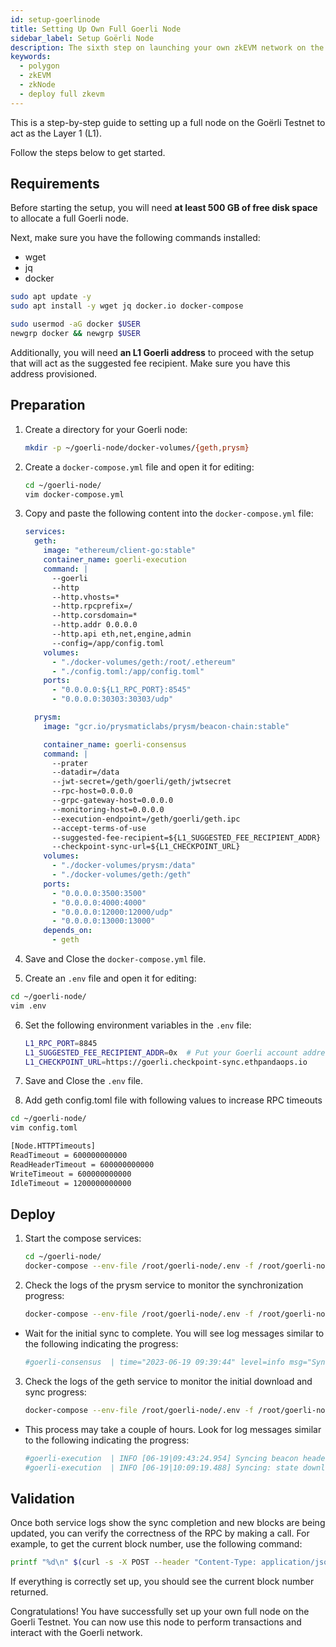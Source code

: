 ```yaml
---
id: setup-goerlinode
title: Setting Up Own Full Goerli Node
sidebar_label: Setup Goërli Node
description: The sixth step on launching your own zkEVM network on the Goerli testnet.
keywords:
  - polygon
  - zkEVM
  - zkNode
  - deploy full zkevm
---
```


This is a step-by-step guide to setting up a full node on the Goërli Testnet to act as the Layer 1 (L1).

Follow the steps below to get started.

## Requirements

Before starting the setup, you will need **at least 500 GB of free disk space** to allocate a full Goerli node.

Next, make sure you have the following commands installed:

- wget
- jq
- docker

```bash
sudo apt update -y
sudo apt install -y wget jq docker.io docker-compose

sudo usermod -aG docker $USER
newgrp docker && newgrp $USER
```

Additionally, you will need **an L1 Goerli address** to proceed with the setup that will act as the suggested fee recipient. Make sure you have this address provisioned.

## Preparation

1. Create a directory for your Goerli node:

   ```bash
   mkdir -p ~/goerli-node/docker-volumes/{geth,prysm}
   ```

2. Create a `docker-compose.yml` file and open it for editing:

   ```bash
   cd ~/goerli-node/
   vim docker-compose.yml
   ```

3. Copy and paste the following content into the `docker-compose.yml` file:

   ```yaml
   services:
     geth:
       image: "ethereum/client-go:stable"
       container_name: goerli-execution
       command: |
         --goerli
         --http
         --http.vhosts=*
         --http.rpcprefix=/
         --http.corsdomain=*
         --http.addr 0.0.0.0
         --http.api eth,net,engine,admin
         --config=/app/config.toml
       volumes:
         - "./docker-volumes/geth:/root/.ethereum"
         - "./config.toml:/app/config.toml"
       ports:
         - "0.0.0.0:${L1_RPC_PORT}:8545"
         - "0.0.0.0:30303:30303/udp"

     prysm:
       image: "gcr.io/prysmaticlabs/prysm/beacon-chain:stable"

       container_name: goerli-consensus
       command: |
         --prater
         --datadir=/data
         --jwt-secret=/geth/goerli/geth/jwtsecret
         --rpc-host=0.0.0.0
         --grpc-gateway-host=0.0.0.0
         --monitoring-host=0.0.0.0
         --execution-endpoint=/geth/goerli/geth.ipc
         --accept-terms-of-use
         --suggested-fee-recipient=${L1_SUGGESTED_FEE_RECIPIENT_ADDR}
         --checkpoint-sync-url=${L1_CHECKPOINT_URL}
       volumes:
         - "./docker-volumes/prysm:/data"
         - "./docker-volumes/geth:/geth"
       ports:
         - "0.0.0.0:3500:3500"
         - "0.0.0.0:4000:4000"
         - "0.0.0.0:12000:12000/udp"
         - "0.0.0.0:13000:13000"
       depends_on:
         - geth
   ```

4. Save and Close the `docker-compose.yml` file.

5. Create an `.env` file and open it for editing:

```bash
cd ~/goerli-node/
vim .env
```

6. Set the following environment variables in the `.env` file:

   ```bash
   L1_RPC_PORT=8845
   L1_SUGGESTED_FEE_RECIPIENT_ADDR=0x  # Put your Goerli account address
   L1_CHECKPOINT_URL=https://goerli.checkpoint-sync.ethpandaops.io
   ```

7. Save and Close the `.env` file.

8. Add geth config.toml file with following values to increase RPC timeouts

```bash
cd ~/goerli-node/
vim config.toml
```

```bash
[Node.HTTPTimeouts]
ReadTimeout = 600000000000
ReadHeaderTimeout = 600000000000
WriteTimeout = 600000000000
IdleTimeout = 1200000000000
```

## Deploy

1. Start the compose services:

   ```bash
   cd ~/goerli-node/
   docker-compose --env-file /root/goerli-node/.env -f /root/goerli-node/docker-compose.yml up -d
   ```

2. Check the logs of the prysm service to monitor the synchronization progress:

   ```bash
   docker-compose --env-file /root/goerli-node/.env -f /root/goerli-node/docker-compose.yml logs --tail 20 -f prysm
   ```

- Wait for the initial sync to complete. You will see log messages similar to the following indicating the progress:

  ```bash
  #goerli-consensus  | time="2023-06-19 09:39:44" level=info msg="Synced up to slot 5888296" prefix=initial-sync
  ```

3. Check the logs of the geth service to monitor the initial download and sync progress:

   ```bash
   docker-compose --env-file /root/goerli-node/.env -f /root/goerli-node/docker-compose.yml logs --tail 20 -f geth 
   ```

- This process may take a couple of hours. Look for log messages similar to the following indicating the progress:

  ```bash
  #goerli-execution  | INFO [06-19|09:43:24.954] Syncing beacon headers                   downloaded=25600 left=9,177,918 eta=1h5m31.860s
  #goerli-execution  | INFO [06-19|10:09:19.488] Syncing: state download in progress      synced=0.30% state=331.34MiB accounts=81053@20.52MiB slots=1,112,986@239.47MiB codes=11681@71.34MiB >
  ```

## Validation

Once both service logs show the sync completion and new blocks are being updated, you can verify the correctness of the RPC by making a call. For example, to get the current block number, use the following command:

```bash
printf "%d\n" $(curl -s -X POST --header "Content-Type: application/json"  --data '{"jsonrpc":"2.0","method":"eth_blockNumber","params":[],"id":83}' http://localhost:8845 | jq -r .result)
```

If everything is correctly set up, you should see the current block number returned.

Congratulations! You have successfully set up your own full node on the Goerli Testnet. You can now use this node to perform transactions and interact with the Goerli network.
